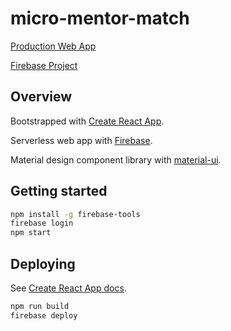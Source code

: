 # micro-mentor-match

[Production Web App](https://micro-mentor-match.web.app)

[Firebase Project](https://console.firebase.google.com/project/micro-mentor-match/overview)

## Overview

Bootstrapped with [Create React App](https://github.com/facebook/create-react-app).

Serverless web app with [Firebase](https://firebase.google.com/).

Material design component library with [material-ui](https://material-ui.com/).

## Getting started

```bash
npm install -g firebase-tools
firebase login
npm start
```

## Deploying

See [Create React App docs](https://create-react-app.dev/docs/deployment/#firebase).

```bash
npm run build
firebase deploy
```
